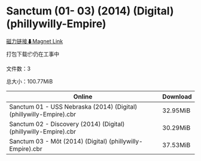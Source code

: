 # Sanctum (01- 03) (2014) (Digital) (phillywilly-Empire)

[磁力链接⬇Magnet Link](magnet:?xt=urn:btih:320efa343e9cf115952d87a3878a1011f56865c9&dn=Sanctum%20%2801-%2003%29%20%282014%29%20%28Digital%29%20%28phillywilly-Empire%29)

打包下载📦仍在工事中

文件数：3

总大小：100.77MiB

Online | Download
--- | ---
Sanctum 01 - USS Nebraska (2014) (Digital) (phillywilly-Empire).cbr | 32.95MiB
Sanctum 02 - Discovery (2014) (Digital) (phillywilly-Empire).cbr | 30.29MiB
Sanctum 03 - Môt (2014) (Digital) (phillywilly-Empire).cbr | 37.53MiB
